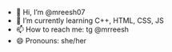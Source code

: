 - 👋 Hi, I’m @mreesh07
- 🌱 I’m currently learning С++, HTML, CSS, JS
- 📫 How to reach me: tg @mrreesh
- 😄 Pronouns: she/her
